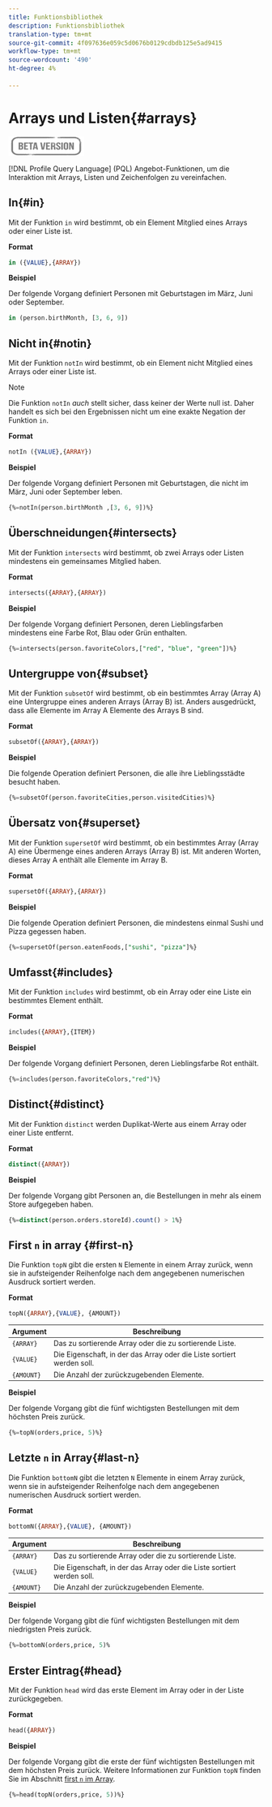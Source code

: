 ```yaml
---
title: Funktionsbibliothek
description: Funktionsbibliothek
translation-type: tm+mt
source-git-commit: 4f097636e059c5d0676b0129cdbdb125e5ad9415
workflow-type: tm+mt
source-wordcount: '490'
ht-degree: 4%

---
```


# Arrays und Listen{#arrays}

![](../../assets/do-not-localize/badge.png)

[!DNL Profile Query Language] (PQL) Angebot-Funktionen, um die Interaktion mit Arrays, Listen und Zeichenfolgen zu vereinfachen.

## In{#in}

Mit der Funktion `in` wird bestimmt, ob ein Element Mitglied eines Arrays oder einer Liste ist.

**Format**

```sql
in ({VALUE},{ARRAY})
```

**Beispiel**

Der folgende Vorgang definiert Personen mit Geburtstagen im März, Juni oder September.

```sql
in (person.birthMonth, [3, 6, 9])
```

## Nicht in{#notin}

Mit der Funktion `notIn` wird bestimmt, ob ein Element nicht Mitglied eines Arrays oder einer Liste ist.

>[!NOTE]
>
>Die Funktion `notIn` *auch* stellt sicher, dass keiner der Werte null ist. Daher handelt es sich bei den Ergebnissen nicht um eine exakte Negation der Funktion `in`.

**Format**

```sql
notIn ({VALUE},{ARRAY})
```

**Beispiel**

Der folgende Vorgang definiert Personen mit Geburtstagen, die nicht im März, Juni oder September leben.

```sql
{%=notIn(person.birthMonth ,[3, 6, 9])%}
```

## Überschneidungen{#intersects}

Mit der Funktion `intersects` wird bestimmt, ob zwei Arrays oder Listen mindestens ein gemeinsames Mitglied haben.

**Format**

```sql
intersects({ARRAY},{ARRAY})
```

**Beispiel**

Der folgende Vorgang definiert Personen, deren Lieblingsfarben mindestens eine Farbe Rot, Blau oder Grün enthalten.

```sql
{%=intersects(person.favoriteColors,["red", "blue", "green"])%}
```

<!-- ## Intersection{#intersection}

The `intersection` function is used to determine the common members of two arrays or lists.

**Format**

```sql
intersection({ARRAY},{ARRAY})
```

**Example**

The following operation defines if person 1 and person 2 both have favorite colors of red, blue, and green.

```sql
intersection(person1.favoriteColors,person2.favoriteColors) = ["red", "blue", "green"]
```
-->

## Untergruppe von{#subset}

Mit der Funktion `subsetOf` wird bestimmt, ob ein bestimmtes Array (Array A) eine Untergruppe eines anderen Arrays (Array B) ist. Anders ausgedrückt, dass alle Elemente im Array A Elemente des Arrays B sind.

**Format**

```sql
subsetOf({ARRAY},{ARRAY})
```

**Beispiel**

Die folgende Operation definiert Personen, die alle ihre Lieblingsstädte besucht haben.

```sql
{%=subsetOf(person.favoriteCities,person.visitedCities)%}
```

## Übersatz von{#superset}

Mit der Funktion `supersetOf` wird bestimmt, ob ein bestimmtes Array (Array A) eine Übermenge eines anderen Arrays (Array B) ist. Mit anderen Worten, dieses Array A enthält alle Elemente im Array B.

**Format**

```sql
supersetOf({ARRAY},{ARRAY})
```

**Beispiel**

Die folgende Operation definiert Personen, die mindestens einmal Sushi und Pizza gegessen haben.

```sql
{%=supersetOf(person.eatenFoods,["sushi", "pizza"]%}
```

## Umfasst{#includes}

Mit der Funktion `includes` wird bestimmt, ob ein Array oder eine Liste ein bestimmtes Element enthält.

**Format**

```sql
includes({ARRAY},{ITEM})
```

**Beispiel**

Der folgende Vorgang definiert Personen, deren Lieblingsfarbe Rot enthält.

```sql
{%=includes(person.favoriteColors,"red")%}
```

## Distinct{#distinct}

Mit der Funktion `distinct` werden Duplikat-Werte aus einem Array oder einer Liste entfernt.

**Format**

```sql
distinct({ARRAY})
```

**Beispiel**

Der folgende Vorgang gibt Personen an, die Bestellungen in mehr als einem Store aufgegeben haben.

```sql
{%=distinct(person.orders.storeId).count() > 1%}
```

## First `n` in array {#first-n}

Die Funktion `topN` gibt die ersten `N` Elemente in einem Array zurück, wenn sie in aufsteigender Reihenfolge nach dem angegebenen numerischen Ausdruck sortiert werden.

**Format**

```sql
topN({ARRAY},{VALUE}, {AMOUNT})
```

| Argument | Beschreibung |
| --------- | ----------- |
| `{ARRAY}` | Das zu sortierende Array oder die zu sortierende Liste. |
| `{VALUE}` | Die Eigenschaft, in der das Array oder die Liste sortiert werden soll. |
| `{AMOUNT}` | Die Anzahl der zurückzugebenden Elemente. |

**Beispiel**

Der folgende Vorgang gibt die fünf wichtigsten Bestellungen mit dem höchsten Preis zurück.

```sql
{%=topN(orders,price, 5)%}
```

## Letzte `n` in Array{#last-n}

Die Funktion `bottomN` gibt die letzten `N` Elemente in einem Array zurück, wenn sie in aufsteigender Reihenfolge nach dem angegebenen numerischen Ausdruck sortiert werden.

**Format**

```sql
bottomN({ARRAY},{VALUE}, {AMOUNT})
```

| Argument | Beschreibung |
| --------- | ----------- | 
| `{ARRAY}` | Das zu sortierende Array oder die zu sortierende Liste. |
| `{VALUE}` | Die Eigenschaft, in der das Array oder die Liste sortiert werden soll. |
| `{AMOUNT}` | Die Anzahl der zurückzugebenden Elemente. |

**Beispiel**

Der folgende Vorgang gibt die fünf wichtigsten Bestellungen mit dem niedrigsten Preis zurück.

```sql
{%=bottomN(orders,price, 5)%
```

## Erster Eintrag{#head}

Mit der Funktion `head` wird das erste Element im Array oder in der Liste zurückgegeben.

**Format**

```sql
head({ARRAY})
```

**Beispiel**

Der folgende Vorgang gibt die erste der fünf wichtigsten Bestellungen mit dem höchsten Preis zurück. Weitere Informationen zur Funktion `topN` finden Sie im Abschnitt [first `n` im Array](#first-n).

```sql
{%=head(topN(orders,price, 5))%}
```
